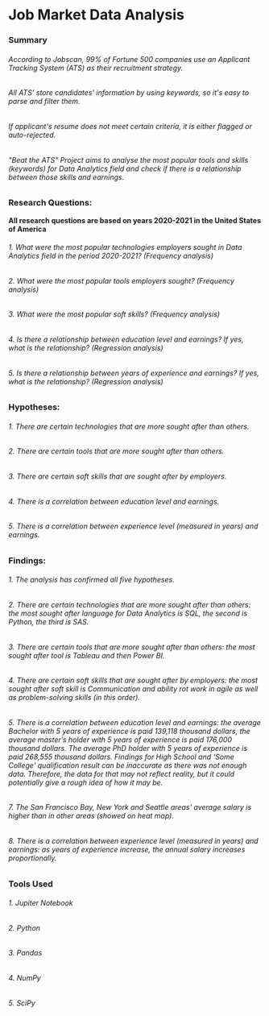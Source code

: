 # Job Market Data Analysis

### Summary

###### According to Jobscan, 99% of Fortune 500 companies use an Applicant Tracking System (ATS) as their recruitment strategy.
###### All ATS' store candidates' information by using keywords, so it's easy to parse and filter them.
###### If applicant's resume does not meet certain criteria, it is either flagged or auto-rejected.
###### "Beat the ATS" Project aims to analyse the most popular tools and skills (keywords) for Data Analytics field and check if there is a relationship between those skills and earnings.


### Research Questions:
<b>All research questions are based on years 2020-2021 in the United States of America</b>


###### 1. What were the most popular technologies employers sought in Data Analytics field in the period 2020-2021? (Frequency analysis)
###### 2. What were the most popular tools employers sought? (Frequency analysis)
###### 3. What were the most popular soft skills? (Frequency analysis)
###### 4. Is there a relationship between education level and earnings? If yes, what is the relationship? (Regression analysis)
###### 5. Is there a relationship between years of experience and earnings? If yes, what is the relationship? (Regression analysis)


### Hypotheses:
###### 1. There are certain technologies that are more sought after than others.
###### 2. There are certain tools that are more sought after than others.
###### 3. There are certain soft skills that are sought after by employers.
###### 4. There is a correlation between education level and earnings.
###### 5. There is a correlation between experience level (measured in years) and earnings.


### Findings:
###### 1. The analysis has confirmed all five hypotheses.
###### 2. There are certain technologies that are more sought after than others: the most sought after language for Data Analytics is SQL, the second is Python, the third is SAS.
###### 3. There are certain tools that are more sought after than others: the most sought after tool is Tableau and then Power BI.
###### 4. There are certain soft skills that are sought after by employers: the most sought after soft skill is Communication and ability rot work in agile as well as problem-solving skills (in this order).
###### 5. There is a correlation between education level and earnings: the average Bachelor with 5 years of experience is paid 139,118 thousand dollars, the average master’s holder with 5 years of experience is paid 176,000 thousand dollars. The average PhD holder with 5 years of experience is paid 268,555 thousand dollars. Findings for  High School and 'Some College' qualification result can be inaccurate as there was not enough data. Therefore, the data for that may not reflect reality, but it could potentially give a rough idea of how it may be.
###### 7. The San Francisco Bay, New York and Seattle areas' average salary is higher than in other areas (showed on heat map).
###### 8. There is a correlation between experience level (measured in years) and earnings: as years of experience increase, the annual salary increases proportionally.


### Tools Used
###### 1. Jupiter Notebook
###### 2. Python
###### 3. Pandas
###### 4. NumPy
###### 5. SciPy

